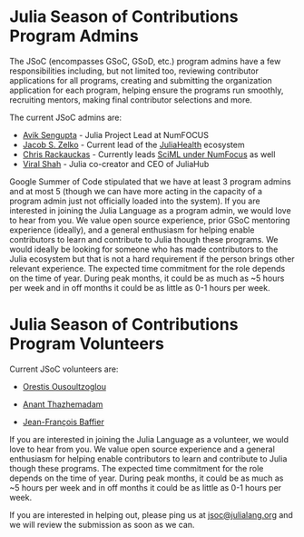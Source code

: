# Julia Season of Contributions Program Admins

The JSoC (encompasses GSoC, GSoD, etc.) program admins have a few responsibilities including, but not limited too, reviewing contributor applications for all programs, creating and submitting the organization application for each program, helping ensure the programs run smoothly, recruiting mentors, making final contributor selections and more. 

The current JSoC admins are: 

- [Avik Sengupta](https://twitter.com/aviksengupta) - Julia Project Lead at NumFOCUS
- [Jacob S. Zelko](https://jacobzelko.com/) - Current lead of the [JuliaHealth](https://juliahealth.org/) ecosystem
- [Chris Rackauckas](https://www.chrisrackauckas.com/) - Currently leads [SciML under NumFocus](https://sciml.ai/dev/#google_summer_of_code) as well
- [Viral Shah](https://en.wikipedia.org/wiki/Viral_B._Shah) - Julia co-creator and CEO of JuliaHub

Google Summer of Code stipulated that we have at least 3 program admins and at most 5 (though we can have more acting in the capacity of a program admin just not officially loaded into the system). If you are interested in joining the Julia Language as a program admin, we would love to hear from you. We value open source experience, prior GSoC mentoring experience (ideally), and a general enthusiasm for helping enable contributors to learn and contribute to Julia though these programs. We would ideally be looking for someone who has made contributors to the Julia ecosystem but that is not a hard requirement if the person brings other relevant experience. The expected time commitment for the role depends on the time of year. During peak months, it could be as much as ~5 hours per week and in off months it could be as little as 0-1 hours per week.

# Julia Season of Contributions Program Volunteers

Current JSoC volunteers are:

- [Orestis Ousoultzoglou](https://github.com/xlxs4)

- [Anant Thazhemadam](https://github.com/thazhemadam)

- [Jean-François Baffier](https://github.com/azzaare)

If you are interested in joining the Julia Language as a volunteer, we would love to hear from you. We value open source experience and a general enthusiasm for helping enable contributors to learn and contribute to Julia though these programs. The expected time commitment for the role depends on the time of year. During peak months, it could be as much as ~5 hours per week and in off months it could be as little as 0-1 hours per week.

If you are interested in helping out, please ping us at [jsoc@julialang.org](mailto:jsoc@julialang.org) and we will review the submission as soon as we can. 
